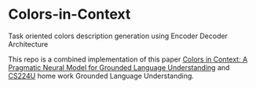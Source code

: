 # Colors-in-Context
Task oriented colors description generation using Encoder Decoder Architecture

This repo is a combined implementation of this paper [Colors in Context: A Pragmatic Neural Model for Grounded Language Understanding](https://transacl.org/ojs/index.php/tacl/article/view/1142) and [CS224U](http://web.stanford.edu/class/cs224u/) home work Grounded Language Understanding.
